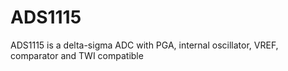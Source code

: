 # ADS1115
ADS1115 is a delta-sigma ADC with PGA, internal oscillator, VREF, comparator and TWI compatible
